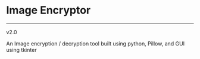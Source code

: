 # Image Encryptor

***
v2.0

An Image encryption / decryption tool built using python, Pillow, and GUI using tkinter